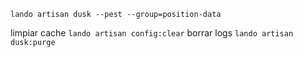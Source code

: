 `lando artisan dusk --pest --group=position-data`

limpiar cache
`lando artisan config:clear`
borrar logs
`lando artisan dusk:purge`
